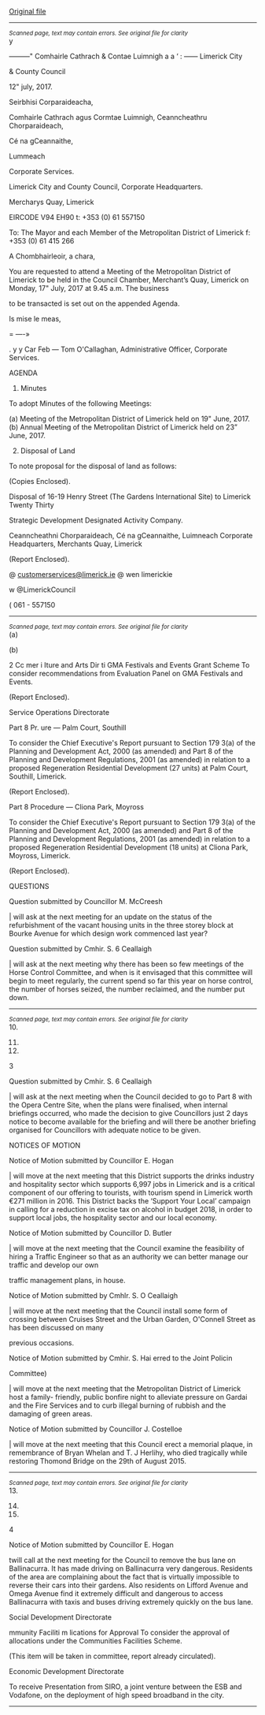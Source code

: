 [Original file](https://www.limerick.ie/sites/default/files/media/documents/2017-07/00%20Agenda%2017th%20July%202017.pdf)

---
*<small>Scanned page, text may contain errors. See original file for clarity</small>*  
y

_—_——" Comhairle Cathrach
& Contae Luimnigh
a a ‘ :
—— Limerick City

& County Council

12" july, 2017.

Seirbhisi Corparaideacha,

Comhairle Cathrach agus Cormtae Luimnigh,
Ceanncheathru Chorparaideach,

Cé na gCeannaithe,

Lummeach

Corporate Services.

Limerick City and County Council,
Corporate Headquarters.

Mercharys Quay,
Limerick

EIRCODE V94 EH90
t: +353 (0) 61 557150

To: The Mayor and each Member of the Metropolitan District of Limerick f: +353 (0) 61 415 266

A Chombhairleoir, a chara,

You are requested to attend a Meeting of the Metropolitan District of Limerick to be held in the
Council Chamber, Merchant’s Quay, Limerick on Monday, 17" July, 2017 at 9.45 a.m. The business

to be transacted is set out on the appended Agenda.

Is mise le meas,

= —-»

. y y Car Feb —
Tom O'Callaghan,
Administrative Officer,
Corporate Services.

AGENDA

1. Minutes

To adopt Minutes of the following Meetings:

(a) Meeting of the Metropolitan District of Limerick held on 19" June, 2017.
(b) Annual Meeting of the Metropolitan District of Limerick held on 23” June, 2017.

2. Disposal of Land

To note proposal for the disposal of land as follows:

(Copies Enclosed).

Disposal of 16-19 Henry Street (The Gardens International Site) to Limerick Twenty Thirty

Strategic Development Designated Activity Company.

Ceanncheathni Chorparaideach, Cé na gCeannaithe, Luimneach
Corporate Headquarters, Merchants Quay, Limerick

(Report Enclosed).

@ customerservices@limerick.ie
@ wen limerickie

w @LimerickCouncil

( 061 - 557150


---
*<small>Scanned page, text may contain errors. See original file for clarity</small>*  
(a)

(b)

2
Cc mer i Iture and Arts Dir ti
GMA Festivals and Events Grant Scheme
To consider recommendations from Evaluation Panel on GMA Festivals and Events.

(Report Enclosed).

Service Operations Directorate

Part 8 Pr. ure — Palm Court, Southill

To consider the Chief Executive's Report pursuant to Section 179 3(a) of the Planning and
Development Act, 2000 (as amended) and Part 8 of the Planning and Development
Regulations, 2001 (as amended) in relation to a proposed Regeneration Residential
Development (27 units) at Palm Court, Southill, Limerick.

(Report Enclosed).

Part 8 Procedure — Cliona Park, Moyross

To consider the Chief Executive's Report pursuant to Section 179 3(a) of the Planning and
Development Act, 2000 (as amended) and Part 8 of the Planning and Development
Regulations, 2001 (as amended) in relation to a proposed Regeneration Residential
Development (18 units) at Cliona Park, Moyross, Limerick.

(Report Enclosed).

QUESTIONS

Question submitted by Councillor M. McCreesh

| will ask at the next meeting for an update on the status of the refurbishment of the vacant
housing units in the three storey block at Bourke Avenue for which design work
commenced last year?

Question submitted by Cmhir. S. 6 Ceallaigh

| will ask at the next meeting why there has been so few meetings of the Horse Control
Committee, and when is it envisaged that this committee will begin to meet regularly, the
current spend so far this year on horse control, the number of horses seized, the number
reclaimed, and the number put down.


---
*<small>Scanned page, text may contain errors. See original file for clarity</small>*  
10.

11.

12.

3

Question submitted by Cmhir. S. 6 Ceallaigh

| will ask at the next meeting when the Council decided to go to Part 8 with the Opera
Centre Site, when the plans were finalised, when internal briefings occurred, who made
the decision to give Councillors just 2 days notice to become available for the briefing and
will there be another briefing organised for Councillors with adequate notice to be given.

NOTICES OF MOTION

Notice of Motion submitted by Councillor E. Hogan

| will move at the next meeting that this District supports the drinks industry and hospitality
sector which supports 6,997 jobs in Limerick and is a critical component of our offering to
tourists, with tourism spend in Limerick worth €271 million in 2016. This District backs the
‘Support Your Local’ campaign in calling for a reduction in excise tax on alcohol in budget
2018, in order to support local jobs, the hospitality sector and our local economy.

Notice of Motion submitted by Councillor D. Butler

| will move at the next meeting that the Council examine the feasibility of hiring a Traffic
Engineer so that as an authority we can better manage our traffic and develop our own

traffic management plans, in house.

Notice of Motion submitted by Cmhlr. S. O Ceallaigh

| will move at the next meeting that the Council install some form of crossing between
Cruises Street and the Urban Garden, O'Connell Street as has been discussed on many

previous occasions.

Notice of Motion submitted by Cmhir. S. Hai erred to the Joint Policin

Committee)

| will move at the next meeting that the Metropolitan District of Limerick host a family-
friendly, public bonfire night to alleviate pressure on Gardai and the Fire Services and to
curb illegal burning of rubbish and the damaging of green areas.

Notice of Motion submitted by Councillor J. Costelloe

| will move at the next meeting that this Council erect a memorial plaque, in remembrance
of Bryan Whelan and T. J Herlihy, who died tragically while restoring Thomond Bridge on
the 29th of August 2015.


---
*<small>Scanned page, text may contain errors. See original file for clarity</small>*  
13.

14.

15.

4

Notice of Motion submitted by Councillor E. Hogan

twill call at the next meeting for the Council to remove the bus lane on Ballinacurra. It has
made driving on Ballinacurra very dangerous. Residents of the area are complaining about
the fact that is virtually impossible to reverse their cars into their gardens. Also residents on
Lifford Avenue and Omega Avenue find it extremely difficult and dangerous to access
Ballinacurra with taxis and buses driving extremely quickly on the bus lane.

Social Development Directorate

mmunity Faciliti m lications for Approval
To consider the approval of allocations under the Communities Facilities Scheme.

(This item will be taken in committee, report already circulated).

Economic Development Directorate

To receive Presentation from SIRO, a joint venture between the ESB and Vodafone, on the
deployment of high speed broadband in the city.


---
